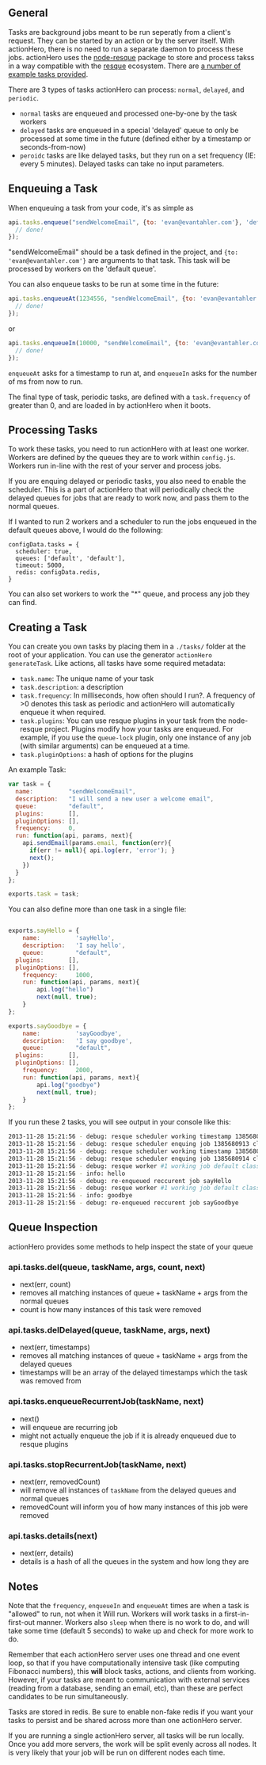 ## General

Tasks are background jobs meant to be run seperatly from a client's request.  They can be started by an action or by the server itself.  With actionHero, there is no need to run a separate daemon to process these jobs.  actionHero uses the [node-resque](https://github.com/taskrabbit/node-resque) package to store and process takss in a way compatible with the [resque](https://github.com/resque/resque) ecosystem. There are [a number of example tasks provided](Example-tasks).

There are 3 types of tasks actionHero can process: `normal`, `delayed`, and `periodic`.
- `normal` tasks are enqueued and processed one-by-one by the task workers
- `delayed` tasks are enqueued in a special 'delayed' queue to only be processed at some time in the future (defined either by a timestamp or seconds-from-now)
- `peroidc` tasks are like delayed tasks, but they run on a set frequency (IE: every 5 minutes).  Delayed tasks can take no input parameters.   

## Enqueuing a Task

When enqueuing a task from your code, it's as simple as

```javascript
api.tasks.enqueue("sendWelcomeEmail", {to: 'evan@evantahler.com'}, 'default', function(err, toRun){
  // done!
});
```

"sendWelcomeEmail" should be a task defined in the project, and `{to: 'evan@evantahler.com'}` are arguments to that task.  This task will be processed by workers on the 'default queue'.

You can also enqueue tasks to be run at some time in the future:

```javascript
api.tasks.enqueueAt(1234556, "sendWelcomeEmail", {to: 'evan@evantahler.com'}, 'default', function(err, toRun){
  // done!
});
```

or

```javascript
api.tasks.enqueueIn(10000, "sendWelcomeEmail", {to: 'evan@evantahler.com'}, 'default', function(err, toRun){
  // done!
});
```

`enqueueAt` asks for a timestamp to run at, and `enqueueIn` asks for the number of ms from now to run.

The final type of task, periodic tasks, are defined with a `task.frequency` of greater than 0, and are loaded in by actionHero when it boots.

## Processing Tasks

To work these tasks, you need to run actionHero with at least one worker.  Workers are defined by the queues they are to work within `config.js`.  Workers run in-line with the rest of your server and process jobs.  

If you are enquing delayed or periodic tasks, you also need to enable the scheduler.  This is a part of actionHero that will periodically check the delayed queues for jobs that are ready to work now, and pass them to the normal queues.

If I wanted to run 2 workers and a scheduler to run the jobs enqueued in the default queues above, I would do the following:

```javaascript
configData.tasks = {
  scheduler: true,    
  queues: ['default', 'default'],   
  timeout: 5000,
  redis: configData.redis,
}
```
You can also set workers to work the "*" queue, and process any job they can find.

## Creating a Task

You can create you own tasks by placing them in a `./tasks/` folder at the root of your application.  You can use the generator `actionHero generateTask`. Like actions, all tasks have some required metadata:

* `task.name`: The unique name of your task
* `task.description`: a description
* `task.frequency`: In milliseconds, how often should I run?.  A frequency of >0 denotes this task as periodic and actionHero will automatically enqueue it when required.
* `task.plugins`: You can use resque plugins in your task from the node-resque project.  Plugins modify how your tasks are enqueued.  For example, if you use the `queue-lock` plugin, only one instance of any job (with similar arguments) can be enqueued at a time.
* `task.pluginOptions`: a hash of options for the plugins
		

An example Task:

```javascript
var task = {
  name:          "sendWelcomeEmail",
  description:   "I will send a new user a welcome email",
  queue:         "default",
  plugins:       [], 
  pluginOptions: [], 
  frequency:     0,
  run: function(api, params, next){
    api.sendEmail(params.email, function(err){
      if(err != null){ api.log(err, 'error'); }
      next();
    })
  }
};

exports.task = task;

```

You can also define more than one task in a single file:

```javascript

exports.sayHello = {
	name:          'sayHello',
	description:   'I say hello',
	queue:         "default",
  plugins:       [], 
  pluginOptions: [],
	frequency:     1000,
	run: function(api, params, next){
		api.log("hello")
		next(null, true);
	}
};

exports.sayGoodbye = {
	name:          'sayGoodbye',
	description:   'I say goodbye',
	queue:         "default",
  plugins:       [], 
  pluginOptions: [],
	frequency:     2000,
	run: function(api, params, next){
		api.log("goodbye")
		next(null, true);
	}
};

```

If you run these 2 tasks, you will see output in your console like this:

```bash
2013-11-28 15:21:56 - debug: resque scheduler working timestamp 1385680913
2013-11-28 15:21:56 - debug: resque scheduler enquing job 1385680913 class=sayHello, queue=default,
2013-11-28 15:21:56 - debug: resque scheduler working timestamp 1385680914
2013-11-28 15:21:56 - debug: resque scheduler enquing job 1385680914 class=sayGoodbye, queue=default,
2013-11-28 15:21:56 - debug: resque worker #1 working job default class=sayHello, queue=default,
2013-11-28 15:21:56 - info: hello
2013-11-28 15:21:56 - debug: re-enqueued reccurent job sayHello
2013-11-28 15:21:56 - debug: resque worker #1 working job default class=sayGoodbye, queue=default,
2013-11-28 15:21:56 - info: goodbye
2013-11-28 15:21:56 - debug: re-enqueued reccurent job sayGoodbye
```

## Queue Inspection
actionHero provides some methods to help inspect the state of your queue

### api.tasks.del(queue, taskName, args, count, next)
- next(err, count)
- removes all matching instances of queue + taskName + args from the normal queues
- count is how many instances of this task were removed

### api.tasks.delDelayed(queue, taskName, args, next)
- next(err, timestamps)
- removes all matching instances of queue + taskName + args from the delayed queues
- timestamps will be an array of the delayed timestamps which the task was removed from

### api.tasks.enqueueRecurrentJob(taskName, next)
- next()
- will enqueue are recurring job
- might not actually enqueue the job if it is already enqueued due to resque plugins

### api.tasks.stopRecurrentJob(taskName, next)
- next(err, removedCount)
- will remove all instances of `taskName` from the delayed queues and normal queues
- removedCount will inform you of how many instances of this job were removed

### api.tasks.details(next)
- next(err, details)
- details is a hash of all the queues in the system and how long they are

## Notes

Note that the `frequency`, `enqueueIn` and `enqueueAt` times are when a task is "allowed" to run, not when it Will run.  Workers will work tasks in a first-in-first-out manner.  Workers also `sleep` when there is no work to do, and will take some time (default 5 seconds) to wake up and check for more work to do.

Remember that each actionHero server uses one thread and one event loop, so that if you have computationally intensive task (like computing Fibonacci numbers), this **will** block tasks, actions, and clients from working.  However, if your tasks are meant to communication with external services (reading from a database, sending an email, etc), than these are perfect candidates to be run simultaneously.  

Tasks are stored in redis.  Be sure to enable non-fake redis if you want your tasks to persist and be shared across more than one actionHero server.

If you are running a single actionHero server, all tasks will be run locally.  Once you add more servers, the work will be split evenly across all nodes.  It is very likely that your job will be run on different nodes each time.